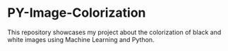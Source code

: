 # PY-Image-Colorization
This repository showcases my project about the colorization of black and white images using Machine Learning and Python.
